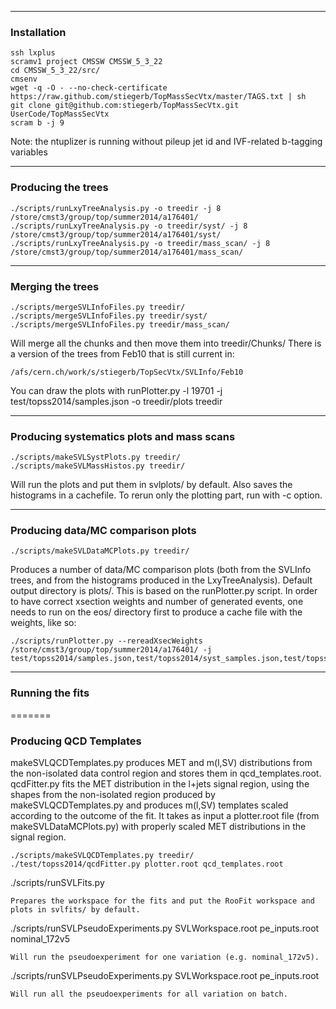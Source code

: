 ------------------------------------------------------
### Installation

```
ssh lxplus
scramv1 project CMSSW CMSSW_5_3_22
cd CMSSW_5_3_22/src/
cmsenv
wget -q -O - --no-check-certificate https://raw.github.com/stiegerb/TopMassSecVtx/master/TAGS.txt | sh
git clone git@github.com:stiegerb/TopMassSecVtx.git UserCode/TopMassSecVtx
scram b -j 9
```

Note: the ntuplizer is running without pileup jet id and IVF-related b-tagging variables

------------------------------------------------------
### Producing the trees

```
./scripts/runLxyTreeAnalysis.py -o treedir -j 8 /store/cmst3/group/top/summer2014/a176401/
./scripts/runLxyTreeAnalysis.py -o treedir/syst/ -j 8 /store/cmst3/group/top/summer2014/a176401/syst/
./scripts/runLxyTreeAnalysis.py -o treedir/mass_scan/ -j 8 /store/cmst3/group/top/summer2014/a176401/mass_scan/

```

------------------------------------------------------
### Merging the trees

```
./scripts/mergeSVLInfoFiles.py treedir/
./scripts/mergeSVLInfoFiles.py treedir/syst/
./scripts/mergeSVLInfoFiles.py treedir/mass_scan/

```
Will merge all the chunks and then move them into treedir/Chunks/
There is a version of the trees from Feb10 that is still current in:
```
/afs/cern.ch/work/s/stiegerb/TopSecVtx/SVLInfo/Feb10
```
You can draw the plots with
runPlotter.py -l 19701  -j test/topss2014/samples.json -o treedir/plots treedir

------------------------------------------------------
### Producing systematics plots and mass scans

```
./scripts/makeSVLSystPlots.py treedir/
./scripts/makeSVLMassHistos.py treedir/
```
Will run the plots and put them in svlplots/ by default. Also saves the histograms in a cachefile. To rerun only the plotting part, run with -c option.


------------------------------------------------------
### Producing data/MC comparison plots

```
./scripts/makeSVLDataMCPlots.py treedir/

```
Produces a number of data/MC comparison plots (both from the SVLInfo trees, and from the histograms produced in the LxyTreeAnalysis). Default output directory is plots/. This is based on the runPlotter.py script. In order to have correct xsection weights and number of generated events, one needs to run on the eos/ directory first to produce a cache file with the weights, like so:
```
./scripts/runPlotter.py --rereadXsecWeights /store/cmst3/group/top/summer2014/a176401/ -j test/topss2014/samples.json,test/topss2014/syst_samples.json,test/topss2014/mass_scan_samples.json

```


------------------------------------------------------
### Running the fits
=======
### Producing QCD Templates
makeSVLQCDTemplates.py produces MET and m(l,SV) distributions from the non-isolated data control region and stores them in qcd_templates.root.
qcdFitter.py fits the MET distribution in the l+jets signal region, using the shapes from the non-isolated region produced by makeSVLQCDTemplates.py and produces m(l,SV) templates scaled according to the outcome of the fit.
It takes as input a plotter.root file (from makeSVLDataMCPlots.py) with properly scaled MET distributions in the signal region.
```
./scripts/makeSVLQCDTemplates.py treedir/
./test/topss2014/qcdFitter.py plotter.root qcd_templates.root
```
./scripts/runSVLFits.py
```
Prepares the workspace for the fits and put the RooFit workspace and plots in svlfits/ by default.
```
./scripts/runSVLPseudoExperiments.py SVLWorkspace.root pe_inputs.root nominal_172v5
```
Will run the pseudoexperiment for one variation (e.g. nominal_172v5).

```
./scripts/runSVLPseudoExperiments.py SVLWorkspace.root pe_inputs.root
```
Will run all the pseudoexperiments for all variation on batch.
